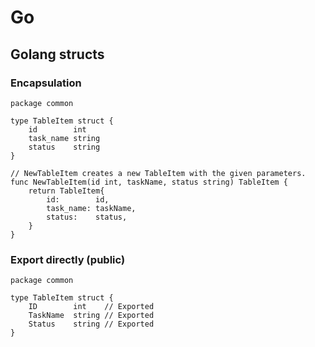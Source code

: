 # Go

## Golang structs

### Encapsulation

```
package common

type TableItem struct {
    id        int
    task_name string
    status    string
}

// NewTableItem creates a new TableItem with the given parameters.
func NewTableItem(id int, taskName, status string) TableItem {
    return TableItem{
        id:        id,
        task_name: taskName,
        status:    status,
    }
}
```

### Export directly (public)

```
package common

type TableItem struct {
    ID        int    // Exported
    TaskName  string // Exported
    Status    string // Exported
}

```
